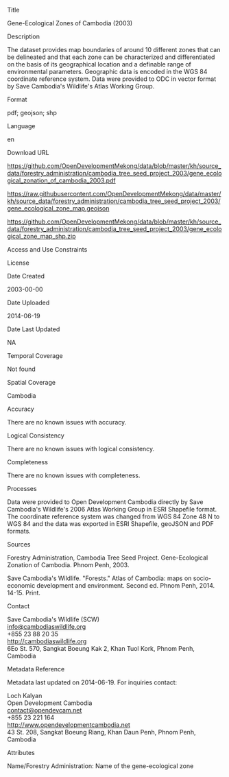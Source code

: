 Title

Gene-Ecological Zones of Cambodia (2003)

Description

The dataset provides map boundaries of around 10 different zones that can be delineated and that each zone can be characterized and differentiated on the basis of its geographical location and a definable range of environmental parameters. Geographic data is encoded in the WGS 84 coordinate reference system. Data were provided to ODC in vector format by Save Cambodia's Wildlife's Atlas Working Group.

Format

pdf; geojson; shp

Language

en

Download URL

https://github.com/OpenDevelopmentMekong/data/blob/master/kh/source_data/forestry_administration/cambodia_tree_seed_project_2003/gene_ecological_zonation_of_cambodia_2003.pdf

https://raw.githubusercontent.com/OpenDevelopmentMekong/data/master/kh/source_data/forestry_administration/cambodia_tree_seed_project_2003/gene_ecological_zone_map.geojson

https://github.com/OpenDevelopmentMekong/data/blob/master/kh/source_data/forestry_administration/cambodia_tree_seed_project_2003/gene_ecological_zone_map_shp.zip

Access and Use Constraints



License



Date Created

2003-00-00

Date Uploaded

2014-06-19

Date Last Updated

NA

Temporal Coverage

Not found

Spatial Coverage

Cambodia

Accuracy

There are no known issues with accuracy.

Logical Consistency

There are no known issues with logical consistency.

Completeness

There are no known issues with completeness.

Processes

Data were provided to Open Development Cambodia directly by Save Cambodia's Wildlife's 2006 Atlas Working Group in ESRI Shapefile format. The coordinate reference system was changed from WGS 84 Zone 48 N to WGS 84 and the data was exported in ESRI Shapefile, geoJSON and PDF formats.

Sources

Forestry Administration, Cambodia Tree Seed Project. Gene-Ecological Zonation of Cambodia. Phnom Penh, 2003.

Save Cambodia's Wildlife. "Forests." Atlas of Cambodia: maps on socio-economic development and environment. Second ed. Phnom Penh, 2014. 14-15. Print.

Contact

Save Cambodia's Wildlife (SCW)  
info@cambodiaswildlife.org  
+855 23 88 20 35  
http://cambodiaswildlife.org  
6Eo St. 570, Sangkat Boeung Kak 2, Khan Tuol Kork, Phnom Penh, Cambodia  

Metadata Reference

Metadata last updated on 2014-06-19. For inquiries contact:

Loch Kalyan  
Open Development Cambodia  
contact@opendevcam.net  
+855 23 221 164  
http://www.opendevelopmentcambodia.net  
43 St. 208, Sangkat Boeung Riang, Khan Daun Penh, Phnom Penh, Cambodia  

Attributes

Name/Forestry Administration: Name of the gene-ecological zone



